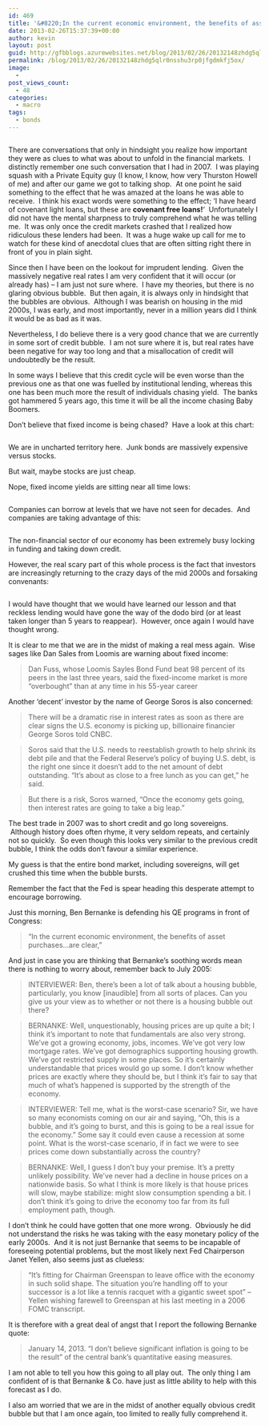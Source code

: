 ```yaml
---
id: 469
title: '&#8220;In the current economic environment, the benefits of asset purchases&#8230;are clear,&#8221;- Ben Bernanke'
date: 2013-02-26T15:37:39+00:00
author: kevin
layout: post
guid: http://gfbblogs.azurewebsites.net/blog/2013/02/26/20132148zhdg5qlr0nsshu3rp0jfgdmkfj5ox/
permalink: /blog/2013/02/26/20132148zhdg5qlr0nsshu3rp0jfgdmkfj5ox/
image:
  - 
post_views_count:
  - 48
categories:
  - macro
tags:
  - bonds
---
```

<img class="aligncenter" alt="" src="http://themacrotourist.com/blogs/Thurston%20Howell%20Feb%2014%2013.jpg" />

There are conversations that only in hindsight you realize how important they were as clues to what was about to unfold in the financial markets.  I distinctly remember one such conversation that I had in 2007.  I was playing squash with a Private Equity guy (I know, I know, how very Thurston Howell of me) and after our game we got to talking shop.  At one point he said something to the effect that he was amazed at the loans he was able to receive.  I think his exact words were something to the effect; &#8216;I have heard of covenant light loans, but these are **covenant free loans!**&#8216;  Unfortunately I did not have the mental sharpness to truly comprehend what he was telling me.  It was only once the credit markets crashed that I realized how ridiculous these lenders had been.  It was a huge wake up call for me to watch for these kind of anecdotal clues that are often sitting right there in front of you in plain sight.

Since then I have been on the lookout for imprudent lending.  Given the massively negative real rates I am very confident that it will occur (or already has) &#8211; I am just not sure where.  I have my theories, but there is no glaring obvious bubble.  But then again, it is always only in hindsight that the bubbles are obvious.  Although I was bearish on housing in the mid 2000s, I was early, and most importantly, never in a million years did I think it would be as bad as it was.

Nevertheless, I do believe there is a very good chance that we are currently in some sort of credit bubble.  I am not sure where it is, but real rates have been negative for way too long and that a misallocation of credit will undoubtedly be the result.

In some ways I believe that this credit cycle will be even worse than the previous one as that one was fuelled by institutional lending, whereas this one has been much more the result of individuals chasing yield.  The banks got hammered 5 years ago, this time it will be all the income chasing Baby Boomers.

Don&#8217;t believe that fixed income is being chased?  Have a look at this chart:

<img class="aligncenter" alt="" src="http://themacrotourist.com/blogs/f01e186a7829072409e8684b32443fab.png" />

We are in uncharted territory here.  Junk bonds are massively expensive versus stocks.

But wait, maybe stocks are just cheap.

Nope, fixed income yields are sitting near all time lows:

<img class="aligncenter" alt="" src="http://themacrotourist.com/blogs/6f03485f0d95dde310ab5a8e81c8cc55.jpeg" />

Companies can borrow at levels that we have not seen for decades.  And companies are taking advantage of this:

<img class="aligncenter" alt="" src="http://themacrotourist.com/blogs/dd557a0eb22f433ff6bfa96e862f090a.png" />

The non-financial sector of our economy has been extremely busy locking in funding and taking down credit.

However, the real scary part of this whole process is the fact that investors are increasingly returning to the crazy days of the mid 2000s and forsaking convenants:

<img class="aligncenter" alt="" src="http://static.squarespace.com/static/500f3df9e4b006cb9ec150a3/50c60ecbe4b026203261b4d3/511cdd85e4b00307a2628d7c/1360846214988/%E2%80%8Ewww.brandywineglobal.com_usa_pdf_193985391.pdf-1.jpg.com_usa_pdf_193985391.pdf-1.jpg?format=original" />

I would have thought that we would have learned our lesson and that reckless lending would have gone the way of the dodo bird (or at least taken longer than 5 years to reappear).  However, once again I would have thought wrong.

It is clear to me that we are in the midst of making a real mess again.  Wise sages like Dan Sales from Loomis are warning about fixed income:

> Dan Fuss, whose Loomis Sayles Bond Fund beat 98 percent of its peers in the last three years, said the fixed-income market is more “overbought” than at any time in his 55-year career

Another &#8216;decent&#8217; investor by the name of George Soros is also concerned:

> There will be a dramatic rise in interest rates as soon as there are clear signs the U.S. economy is picking up, billionaire financier George Soros told CNBC.

> Soros said that the U.S. needs to reestablish growth to help shrink its debt pile and that the Federal Reserve&#8217;s policy of buying U.S. debt, is the right one since it doesn&#8217;t add to the net amount of debt outstanding. &#8220;It&#8217;s about as close to a free lunch as you can get,&#8221; he said.

> But there is a risk, Soros warned, &#8220;Once the economy gets going, then interest rates are going to take a big leap.&#8221;

The best trade in 2007 was to short credit and go long sovereigns.  Although history does often rhyme, it very seldom repeats, and certainly not so quickly.  So even though this looks very similar to the previous credit bubble, I think the odds don&#8217;t favour a similar experience.

My guess is that the entire bond market, including sovereigns, will get crushed this time when the bubble bursts.

Remember the fact that the Fed is spear heading this desperate attempt to encourage borrowing.

Just this morning, Ben Bernanke is defending his QE programs in front of Congress:

> &#8220;In the current economic environment, the benefits of asset purchases&#8230;are clear,&#8221;

<p class="p1">
  <p>
    And just in case you are thinking that Bernanke&#8217;s soothing words mean there is nothing to worry about, remember back to July 2005:
  </p>
  
  <blockquote>
    <p>
      INTERVIEWER: Ben, there&#8217;s been a lot of talk about a housing bubble, particularly, you know [inaudible] from all sorts of places. Can you give us your view as to whether or not there is a housing bubble out there?
    </p>
  </blockquote>
  
  <blockquote>
    <p>
      BERNANKE: Well, unquestionably, housing prices are up quite a bit; I think it&#8217;s important to note that fundamentals are also very strong. We&#8217;ve got a growing economy, jobs, incomes. We&#8217;ve got very low mortgage rates. We&#8217;ve got demographics supporting housing growth. We&#8217;ve got restricted supply in some places. So it&#8217;s certainly understandable that prices would go up some. I don&#8217;t know whether prices are exactly where they should be, but I think it&#8217;s fair to say that much of what&#8217;s happened is supported by the strength of the economy.
    </p>
  </blockquote>
  
  <blockquote>
    <p>
      INTERVIEWER: Tell me, what is the worst-case scenario? Sir, we have so many economists coming on our air and saying, &#8220;Oh, this is a bubble, and it&#8217;s going to burst, and this is going to be a real issue for the economy.&#8221; Some say it could even cause a recession at some point. What is the worst-case scenario, if in fact we were to see prices come down substantially across the country?
    </p>
  </blockquote>
  
  <blockquote>
    <p>
      BERNANKE: Well, I guess I don&#8217;t buy your premise. It&#8217;s a pretty unlikely possibility. We&#8217;ve never had a decline in house prices on a nationwide basis. So what I think is more likely is that house prices will slow, maybe stabilize: might slow consumption spending a bit. I don&#8217;t think it&#8217;s going to drive the economy too far from its full employment path, though.
    </p>
  </blockquote>
  
  <p>
    I don&#8217;t think he could have gotten that one more wrong.  Obviously he did not understand the risks he was taking with the easy monetary policy of the early 2000s.  And it is not just Bernanke that seems to be incapable of foreseeing potential problems, but the most likely next Fed Chairperson Janet Yellen, also seems just as clueless:
  </p>
  
  <blockquote>
    <p>
      “It’s fitting for Chairman Greenspan to leave office with the economy in such solid shape. The situation you&#8217;re handling off to your successor is a lot like a tennis racquet with a gigantic sweet spot” &#8211; Yellen wishing farewell to Greenspan at his last meeting in a 2006 FOMC transcript.
    </p>
  </blockquote>
  
  <p>
    It is therefore with a great deal of angst that I report the following Bernanke quote:
  </p>
  
  <blockquote>
    <p>
      January 14, 2013. “I don’t believe significant inflation is going to be the result” of the central bank’s quantitative easing measures.
    </p>
  </blockquote>
  
  <p>
    I am not able to tell you how this going to all play out.  The only thing I am confident of is that Bernanke & Co. have just as little ability to help with this forecast as I do.
  </p>
  
  <p>
    I also am worried that we are in the midst of another equally obvious credit bubble but that I am once again, too limited to really fully comprehend it.
  </p>
  
  <p>
    &nbsp;
  </p>
  
  <p>
    &nbsp;
  </p>